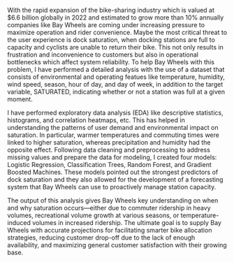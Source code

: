 With the rapid expansion of the bike-sharing industry which is valued at $6.6 billion globally in 2022 and estimated to grow more than 10% annually companies like Bay Wheels are coming under increasing pressure to maximize operation and rider convenience. 
Maybe the most critical threat to the user experience is dock saturation, when docking stations are full to capacity and cyclists are unable to return their bike. 
This not only results in frustration and inconvenience to customers but also in operational bottlenecks which affect system reliability. 
To help Bay Wheels with this problem, I have performed a detailed analysis with the use of a dataset that consists of environmental and operating featues like temperature, humidity, wind speed, season, hour of day, and day of week, in addition to the target variable, SATURATED, indicating whether or not a station was full at a given moment.

I have performed exploratory data analysis (EDA) like descriptive statistics, histograms, and correlation heatmaps, etc. 
This has helped in understanding the patterns of user demand and environmental impact on saturation. 
In particular, warmer temperatures and commuting times were linked to higher saturation, whereas precipitation and humidity had the opposite effect. 
Following data cleaning and preprocessing to address missing values and prepare the data for modeling, I created four models: Logistic Regression, Classification Trees, Random Forest, and Gradient Boosted Machines.
These models pointed out the strongest predictors of dock saturation and they also allowed for the development of a forecasting system that Bay Wheels can use to proactively manage station capacity.

The output of this analysis gives Bay Wheels key understanding on when and why saturation occurs—either due to commuter ridership in heavy volumes, recreational volume growth at various seasons, or temperature-induced volumes in increased ridership. 
The ultimate goal is to supply Bay Wheels with accurate projections for facilitating smarter bike allocation strategies, reducing customer drop-off due to the lack of enough availability, and maximizing general customer satisfaction with their growing base.
